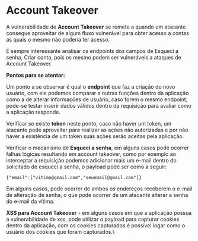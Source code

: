 # Account Takeover

A vulnerabilidade de **Account Takeover** se remete a quando um atacante consegue aproveitar de algum fluxo vulnerável para obter acesso a contas as quais o mesmo não poderia ter acesso.



É sempre interessante analisar os endpoints dos campos de Esqueci a senha, Criar conta, pois os mesmo podem ser vulneráveis a ataques de Account Takeover.



**Pontos para se atentar:**



Um ponto a se observar é qual o **endpoint** que faz a criação do novo usuário, com ele podemos comparar a outras funções dentro da aplicação como a de alterar informações de usuário, caso forem o mesmo endpoint, pode-se testar inserir dados válidos dentro da requisição para avaliar como a aplicação responde.

Verificar se existe **token** neste ponto, caso não haver um token, um atacante pode aproveitar para realizar as ações não autorizadas e por não haver a existência de um token suas ações serão aceitas pela aplicação.



Verificar o mecanismo de **Esqueci a senha**, em alguns casos pode ocorrer falhas lógicas resultando em account takeover, como por exemplo ao interceptar a requisição podemos adicionar mais um e-mail dentro do solicitado de esqueci a senha, o payload pode ser como a seguir:

```
{"email":["vitima@gmail.com","seuemail@gmail.com"]}
```

Em alguns casos, pode ocorrer de ambos os endereços receberem o e-mail de alteração de senha, o que pode ocorrer de um atacante alterar a senha do e-mail da vítima.



**XSS para Account Takeover** - em alguns casos em que a aplicação possua a vulnerabilidade de xss, pode utilizar o payload para capturar cookies dentro da aplicação, com os cookies capturados é possível logar como o usuário dos cookies que foram capturados.\




